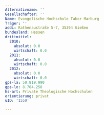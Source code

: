 ```yaml
---
Alternativname: ''
Gesellschafter: ''
Name: Evangelische Hochschule Tabor Marburg
Träger: ''
addi: Rathenaustraße 5-7, 35394 Gießen
bundesland: Hessen
drittmittel:
  2010:
    absolut: 0.0
    wirtschaft: 0.0
  2011:
    absolut: 0.0
    wirtschaft: 0.0
  2012:
    absolut: 0.0
    wirtschaft: 0.0
gps-la: 50.819.990
gps-lo: 8.784.258
hs-art: Private Theologische Hochschulen
orientierung: privat
uID: '1550'

---
```


